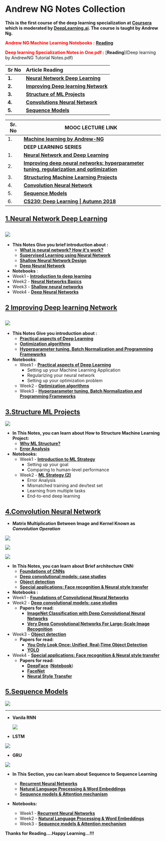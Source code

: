 # Andrew NG Notes Collection

**This is the first course of the deep learning specialization at [Coursera](https://www.coursera.org/specializations/deep-learning) which is moderated by [DeepLearning.ai](http://deeplearning.ai/). The course is taught by Andrew Ng.**

**<Span style="color:red;">Andrew NG Machine Learning Notebooks  :</span>**  [**Reading**](https://github.com/ashishpatel26/Andrew-NG-Notes/tree/master/Machine%20Learning%20notebooks%20By%20Andrew%20NG)   

**<Span style="color:red;">Deep learning Specialization Notes in One pdf :</span>**  [**Reading**](Deep learning by AndrewNG Tutorial  Notes.pdf)

| **Sr No** | **Article Reading**                                          |
| --------- | :----------------------------------------------------------- |
| **1.**    | **[Neural Network Deep Learning](andrewng-p-1-neural-network-deep-learning.md)** |
| **2.**    | **[Improving Deep learning Network](andrewng-p-2-improving-deep-learning-network.md)** |
| **3.**    | **[Structure of ML Projects](andrewng-p-3-structuring-ml-projects.md)** |
| **4.**    | **[Convolutions Neural Network](andrewng-p-4-convolutional-neural-network.md)** |
| **5.**    | **[Sequence Models](andrewng-p-5-sequence-models.md)** |

| Sr. No | MOOC LECTURE LINK                                            |
| ------ | ------------------------------------------------------------ |
| 1.     | [**Machine learning by Andrew-NG**](https://www.youtube.com/playlist?list=PLLssT5z_DsK-h9vYZkQkYNWcItqhlRJLN) |
|        | **DEEP LEARNING SERIES**                                     |
| 1.     | [**Neural Network and Deep Learning**](https://www.youtube.com/playlist?list=PLkDaE6sCZn6Ec-XTbcX1uRg2_u4xOEky0) |
| 2.     | [**Improving deep neural networks: hyperparameter tuning, regularization and optimization**](https://www.youtube.com/playlist?list=PLkDaE6sCZn6Hn0vK8co82zjQtt3T2Nkqc) |
| 3.     | [**Structuring Machine Learning Projects**](https://www.youtube.com/playlist?list=PLkDaE6sCZn6E7jZ9sN_xHwSHOdjUxUW_b) |
| 4.     | [**Convolution Neural Network**](https://www.youtube.com/playlist?list=PLkDaE6sCZn6Gl29AoE31iwdVwSG-KnDzF) |
| 5.     | [**Sequence Models**](https://www.youtube.com/playlist?list=PLkDaE6sCZn6F6wUI9tvS_Gw1vaFAx6rd6) |
| 6.     | [**CS230: Deep Learning \| Autumn 2018**](https://www.youtube.com/playlist?list=PLoROMvodv4rOABXSygHTsbvUz4G_YQhOb ) |

## [**1.Neural Network Deep Learning**](https://github.com/ashishpatel26/Andrew-NG-Notes/blob/master/andrewng-p-1-neural-network-deep-learning.md)   

## ![](https://systweak1.vo.llnwd.net/content/wp/systweakblogsnew/uploads_new/2018/03/hidden-layers-in-network.gif)

* **This Notes Give you brief introduction about :** 
  * [**What is neural network? How it's work?**](https://github.com/ashishpatel26/Andrew-NG-Notes/blob/master/andrewng-p-1-neural-network-deep-learning.md#what-is-a-neural-network-nn)
  * [**Supervised Learning using Neural Network**](https://github.com/ashishpatel26/Andrew-NG-Notes/blob/master/andrewng-p-1-neural-network-deep-learning.md#neural-networks-basics)
  * [**Shallow Neural Network Design**](https://github.com/ashishpatel26/Andrew-NG-Notes/blob/master/andrewng-p-1-neural-network-deep-learning.md#shallow-neural-networks)
  * [**Deep Neural Network**](https://github.com/ashishpatel26/Andrew-NG-Notes/blob/master/andrewng-p-1-neural-network-deep-learning.md#deep-neural-networks)
*  **Notebooks** :
  * Week1 - [**Introduction to deep learning**](https://github.com/ashishpatel26/Andrew-NG-Notes/tree/master/Deep%20Learning%20Notebooks%20by%20Andrew%20NG/Convolutional%20Neural%20Networks/Week1)
  * Week2 - [**Neural Networks Basics**](https://nbviewer.jupyter.org/github/ashishpatel26/Andrew-NG-Notes/blob/master/Deep%20Learning%20Notebooks%20by%20Andrew%20NG/Neural%20Networks%20and%20Deep%20Learning/Logistic%20Regression%20with%20a%20Neural%20Network%20mindset.ipynb)
  * Week3 - [**Shallow neural networks**](https://nbviewer.jupyter.org/github/ashishpatel26/Andrew-NG-Notes/blob/master/Deep%20Learning%20Notebooks%20by%20Andrew%20NG/Neural%20Networks%20and%20Deep%20Learning/Logistic%20Regression%20with%20a%20Neural%20Network%20mindset.ipynb)
  * Week4 - [**Deep Neural Networks**](https://nbviewer.jupyter.org/github/ashishpatel26/Andrew-NG-Notes/blob/master/Deep%20Learning%20Notebooks%20by%20Andrew%20NG/Neural%20Networks%20and%20Deep%20Learning/Building%20your%20Deep%20Neural%20Network%20-%20Step%20by%20Step.ipynb) 

## [**2 Improving Deep learning Network**](https://github.com/ashishpatel26/Andrew-NG-Notes/blob/master/andrewng-p-2-improving-deep-learning-network.md)

## ![](https://i.pinimg.com/originals/63/62/8f/63628f546ad55fd31091e23c623cb9f5.gif)



* **This Notes Give you introduction about :** 
  * [**Practical aspects of Deep Learning**](https://github.com/ashishpatel26/Andrew-NG-Notes/blob/master/andrewng-p-2-improving-deep-learning-network.md#practical-aspects-of-deep-learning)
  * [**Optimization algorithms**](https://github.com/ashishpatel26/Andrew-NG-Notes/blob/master/andrewng-p-2-improving-deep-learning-network.md#optimization-algorithms)
  * [**Hyperparameter tuning, Batch Normalization and Programming Frameworks**](https://github.com/ashishpatel26/Andrew-NG-Notes/blob/master/andrewng-p-2-improving-deep-learning-network.md#hyperparameter-tuning-batch-normalization-and-programming-frameworks)
* **Notebooks**:
  * Week1 - [**Practical aspects of Deep Learning**](https://github.com/ashishpatel26/Andrew-NG-Notes/tree/master/Deep%20Learning%20Notebooks%20by%20Andrew%20NG/Improving%20Deep%20Neural%20Networks%20Hyperparameter%20tuning%2C%20Regularization%20and%20Optimization)
       - Setting up your Machine Learning Application
    - Regularizing your neural network
    - Setting up your optimization problem
  * Week2 - [**Optimization algorithms**](https://nbviewer.jupyter.org/github/ashishpatel26/Andrew-NG-Notes/blob/master/Deep%20Learning%20Notebooks%20by%20Andrew%20NG/Improving%20Deep%20Neural%20Networks%20Hyperparameter%20tuning%2C%20Regularization%20and%20Optimization/Optimization%20methods.ipynb)
  * Week3 - [**Hyperparameter tuning, Batch Normalization and Programming Frameworks**](https://github.com/ashishpatel26/Andrew-NG-Notes/tree/master/Deep%20Learning%20Notebooks%20by%20Andrew%20NG/Improving%20Deep%20Neural%20Networks%20Hyperparameter%20tuning%2C%20Regularization%20and%20Optimization)

## [**3.Structure ML Projects**](https://github.com/ashishpatel26/Andrew-NG-Notes/blob/master/andrewng-p-3-structuring-ml-projects.md)

![](https://i.pinimg.com/originals/9b/fa/97/9bfa978a4cf40fe2cdf8c710deb9b6f9.png)



* **In This Notes, you can learn about How to Structure Machine Learning Project:**
  * [**Why ML Structure?**](https://github.com/ashishpatel26/Andrew-NG-Notes/blob/master/andrewng-p-3-structuring-ml-projects.md#ml-strategy-1)
  * [**Error Analysis**](https://github.com/ashishpatel26/Andrew-NG-Notes/blob/master/andrewng-p-3-structuring-ml-projects.md#ml-strategy-2)
* **Notebooks:**
  * Week1 - [**Introduction to ML Strategy**](https://github.com/ashishpatel26/Andrew-NG-Notes/blob/master/Deep%20Learning%20Notebooks%20by%20Andrew%20NG/Structuring%20Machine%20Learning%20Projects/Week%201%20Quiz%20-%20Bird%20recognition%20in%20the%20city%20of%20Peacetopia%20(case%20study).md)
       - Setting up your goal
    - Comparing to human-level performance
  * Week2 - [**ML Strategy (2)**](https://github.com/ashishpatel26/Andrew-NG-Notes/blob/master/Deep%20Learning%20Notebooks%20by%20Andrew%20NG/Structuring%20Machine%20Learning%20Projects/Week%202%20Quiz%20-%20Autonomous%20driving%20(case%20study).md)
       - Error Analysis
    - Mismatched training and dev/test set
    - Learning from multiple tasks
    - End-to-end deep learning

## [**4.Convolution Neural Network**](https://github.com/ashishpatel26/Andrew-NG-Notes/blob/master/andrewng-p-4-convolutional-neural-network.md)

* **Matrix Multiplication Between Image and Kernel Known as *Convolution Operation***

![](https://i.stack.imgur.com/9OZKF.gif)



![](https://cdn-images-1.medium.com/max/600/1*GdxHFaUDbvTXJreKg3S8SQ.gif)







![](https://www.guru99.com/images/tensorflow/082918_1325_ConvNetConv9.gif)



* **In This Notes, you can learn about Brief architecture CNN:**
  * [**Foundations of CNNs**](https://github.com/ashishpatel26/Andrew-NG-Notes/blob/master/andrewng-p-4-convolutional-neural-network.md#foundations-of-cnns)
  * [**Deep convolutional models: case studies**](https://github.com/ashishpatel26/Andrew-NG-Notes/blob/master/andrewng-p-4-convolutional-neural-network.md#deep-convolutional-models-case-studies)
  * [**Object detection**](https://github.com/ashishpatel26/Andrew-NG-Notes/blob/master/andrewng-p-4-convolutional-neural-network.md#object-detection)
  * [**Special applications: Face recognition & Neural style transfer**](https://github.com/ashishpatel26/Andrew-NG-Notes/blob/master/andrewng-p-4-convolutional-neural-network.md#special-applications-face-recognition--neural-style-transfer)
*  **Notebooks :** 
  * Week1 - [**Foundations of Convolutional Neural Networks**](https://nbviewer.jupyter.org/github/ashishpatel26/Andrew-NG-Notes/blob/master/Deep%20Learning%20Notebooks%20by%20Andrew%20NG/Convolutional%20Neural%20Networks/Week1/Convolution%20model%20-%20Step%20by%20Step.ipynb)
  * Week2 - [**Deep convolutional models: case studies**](https://nbviewer.jupyter.org/github/ashishpatel26/Andrew-NG-Notes/blob/master/Deep%20Learning%20Notebooks%20by%20Andrew%20NG/Convolutional%20Neural%20Networks/Week2/ResNets/Residual%20Networks.ipynb) 
    - **Papers for read:**  
      - [**ImageNet Classification with Deep Convolutional Neural Networks**](https://papers.nips.cc/paper/4824-imagenet-classification-with-deep-convolutional-neural-networks.pdf)
      - [**Very Deep Convolutional Networks For Large-Scale Image Recognition**](https://arxiv.org/pdf/1409.1556.pdf)
  * Week3 - [**Object detection**](https://nbviewer.jupyter.org/github/ashishpatel26/Andrew-NG-Notes/blob/master/Deep%20Learning%20Notebooks%20by%20Andrew%20NG/Convolutional%20Neural%20Networks/Week3/Car%20detection%20for%20Autonomous%20Driving/Autonomous%20driving%20application%20-%20Car%20detection.ipynb) 
    - **Papers for read:** 
      - [**You Only Look Once: Unified, Real-Time Object Detection**](https://arxiv.org/pdf/1506.02640.pdf)
      - [**YOLO**](https://arxiv.org/pdf/1612.08242.pdf)
  * Week4 - [**Special applications: Face recognition & Neural style transfer**](https://github.com/ashishpatel26/Andrew-NG-Notes/tree/master/Deep%20Learning%20Notebooks%20by%20Andrew%20NG/Convolutional%20Neural%20Networks/Week4) 
    - **Papers for read:** 
      - [**DeepFace**](https://www.cs.toronto.edu/~ranzato/publications/taigman_cvpr14.pdf) ([**Notebook**](https://nbviewer.jupyter.org/github/ashishpatel26/Andrew-NG-Notes/blob/master/Deep%20Learning%20Notebooks%20by%20Andrew%20NG/Convolutional%20Neural%20Networks/Week4/Face%20Recognition/Face%20Recognition%20for%20the%20Happy%20House.ipynb))
      - [**FaceNet**](https://www.cv-foundation.org/openaccess/content_cvpr_2015/papers/Schroff_FaceNet_A_Unified_2015_CVPR_paper.pdf)
      - [**Neural Style Transfer**](https://nbviewer.jupyter.org/github/ashishpatel26/Andrew-NG-Notes/blob/master/Deep%20Learning%20Notebooks%20by%20Andrew%20NG/Convolutional%20Neural%20Networks/Week4/Neural%20Style%20Transfer/Art%20Generation%20with%20Neural%20Style%20Transfer.ipynb)

## [**5.Sequence Models**](https://github.com/ashishpatel26/Andrew-NG-Notes/blob/master/andrewng-p-5-sequence-models.md)

![](https://3.bp.blogspot.com/-3Pbj_dvt0Vo/V-qe-Nl6P5I/AAAAAAAABQc/z0_6WtVWtvARtMk0i9_AtLeyyGyV6AI4wCLcB/s1600/nmt-model-fast.gif)

---

* **Vanila RNN**

  ![](https://cdn-images-1.medium.com/max/880/1*xn5kA92_J5KLaKcP7BMRLA.gif)

* **LSTM**

![](https://cdn-images-1.medium.com/max/880/1*goJVQs-p9kgLODFNyhl9zA.gif)

* **GRU**

![](https://cdn-images-1.medium.com/max/880/1*FpRS0C3EHQnELVaWRvb8bg.gif)

* **In This Section, you can learn about Sequence to Sequence Learning**

  * [**Recurrent Neural Networks**](https://github.com/ashishpatel26/Andrew-NG-Notes/blob/master/andrewng-p-5-sequence-models.md#recurrent-neural-networks)
  * [**Natural Language Processing & Word Embeddings**](https://github.com/ashishpatel26/Andrew-NG-Notes/blob/master/andrewng-p-5-sequence-models.md#natural-language-processing--word-embeddings)
  * [**Sequence models & Attention mechanism**](https://github.com/ashishpatel26/Andrew-NG-Notes/blob/master/andrewng-p-5-sequence-models.md#sequence-models--attention-mechanism)

* **Notebooks:**

  * Week1 - [**Recurrent Neural Networks**](https://nbviewer.jupyter.org/github/ashishpatel26/Andrew-NG-Notes/blob/master/Deep%20Learning%20Notebooks%20by%20Andrew%20NG/Sequence%20Models/Week1/Building%20a%20Recurrent%20Neural%20Network%20-%20Step%20by%20Step/Building%20a%20Recurrent%20Neural%20Network%20-%20Step%20by%20Step.ipynb)
  * Week2 - [**Natural Language Processing & Word Embeddings**](https://github.com/ashishpatel26/Deep-Learning-Coursera/tree/master/Sequence%20Models/Week2)
  * Week3 - [**Sequence models & Attention mechanism**](https://github.com/ashishpatel26/Deep-Learning-Coursera/tree/master/Sequence%20Models/Week3)

  

**Thanks for Reading....Happy Learning...!!!**
